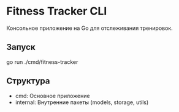 # Fitness Tracker CLI

Консольное приложение на Go для отслеживания тренировок.

## Запуск
go run ./cmd/fitness-tracker

## Структура
- cmd: Основное приложение
- internal: Внутренние пакеты (models, storage, utils)
